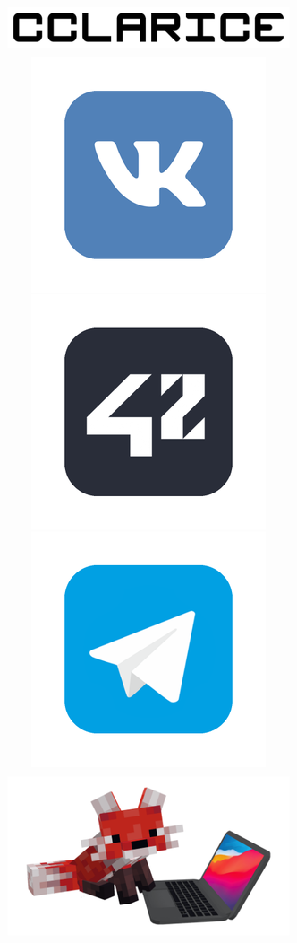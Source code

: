 <p align="center">
  <a href="https://github.com/cclarice">
    <img src="https://github.com/cclarice/images/blob/main/Strings/cclarice_logo_obv.png"/>
  </a>
</p>

<p align="center">
  <a href="https://vk.com/m_moonlight_l">
     <img src="https://github.com/cclarice/images/blob/main/Logos/vk.png">
  </a>
  <a href="https://profile.intra.42.fr/users/cclarice">
      <img src="https://github.com/cclarice/images/blob/main/Logos/intra.png">
  </a>
  <a href="https://t.me/cclarice">
      <img src="https://github.com/cclarice/images/blob/main/Logos/telegram.png">
  </a>
</p>

<p align="center">
  <a href="https://github.com/cclarice">
    <img src="https://github.com/cclarice/images/blob/main/Foxes/Fox%20Sitting%20Light.png"/>
  </a>
</p>

<!--
**cclarice/cclarice** is a ✨ _special_ ✨ repository because its `README.md` (this file) appears on your GitHub profile.

Here are some ideas to get you started:

- 🔭 I’m currently working on ...
- 🌱 I’m currently learning ...
- 👯 I’m looking to collaborate on ...
- 🤔 I’m looking for help with ...
- 💬 Ask me about ...
- 📫 How to reach me: ...
- 😄 Pronouns: ...
- ⚡ Fun fact: ...
-->
